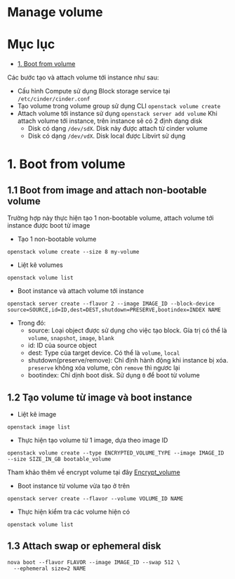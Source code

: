 # Manage volume

# Mục lục

- [1. Boot from volume](#1)

Các bước tạo và attach volume tới instance như sau:
- Cấu hình Compute sử dụng Block storage service tại `/etc/cinder/cinder.conf`
- Tạo volume trong volume group sử dụng CLI `openstack volume create`
- Attach volume tới instance sử dụng `openstack server add volume`
Khi attach volume tới instance, trên instance sẽ có 2 định dạng disk 
    - Disk có dạng `/dev/sdX`. Disk này được attach từ cinder volume
    - Disk có dạng `/dev/vdX`. Disk local được Libvirt sử dụng

<a name="1"></a>

# 1. Boot from volume

## 1.1 Boot from image and attach non-bootable volume
Trường hợp này thực hiện tạo 1 non-bootable volume, attach volume tới instance được boot từ image
- Tạo 1 non-bootable volume
```
openstack volume create --size 8 my-volume
```
- Liệt kê volumes
```
openstack volume list
```
- Boot instance và attach volume tới instance
```
openstack server create --flavor 2 --image IMAGE_ID --block-device source=SOURCE,id=ID,dest=DEST,shutdown=PRESERVE,bootindex=INDEX NAME
```
- Trong đó:
    - source: Loại object được sử dụng cho việc tạo block. Gía trị có thể là `volume`, `snapshot`, `image`, `blank`
    - id: ID của source object
    - dest: Type của target device. Có thể là `volume`, `local`
    - shutdown(preserve/remove): Chỉ định hành động khi instance bị xóa. `preserve` không xóa volume, còn `remove` thì ngươc lại
    - bootindex: Chỉ dịnh boot disk. Sử dụng `0` để boot từ volume
## 1.2 Tạo volume từ image và boot instance
- Liệt kê image
```
openstack image list
```
- Thực hiện tạo volume từ 1 image, dựa theo image ID
```
openstack volume create --type ENCRYPTED_VOLUME_TYPE --image IMAGE_ID --size SIZE_IN_GB bootable_volume
```
Tham khảo thêm về encrypt volume tại đây [Encrypt_volume](https://docs.openstack.org/horizon/latest/admin/manage-volumes.html#create-an-encrypted-volume-type)
- Boot instance từ volume vừa tạo ở trên
```
openstack server create --flavor --volume VOLUME_ID NAME
```
- Thực hiện kiểm tra các volume hiện có
```
openstack volume list
```
## 1.3 Attach swap or ephemeral disk
```
nova boot --flavor FLAVOR --image IMAGE_ID --swap 512 \
  --ephemeral size=2 NAME
```
